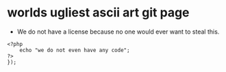 # worlds ugliest ascii art git page



 * We do not have a license because no one would ever want to steal this.

```
<?php
	echo "we do not even have any code"; 
?>
});
``` 
 
